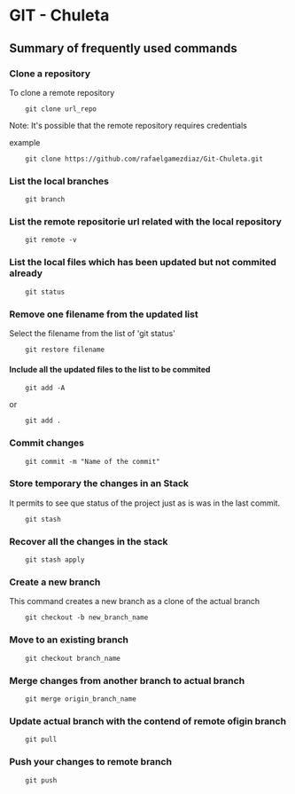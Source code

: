 # GIT - Chuleta

## Summary of frequently used commands

### Clone a repository

To clone a remote repository
````
    git clone url_repo
````

Note: It's possible that the remote repository requires credentials


example

````
    git clone https://github.com/rafaelgamezdiaz/Git-Chuleta.git
````

### List the local branches

````
    git branch
````

### List the remote repositorie url related with the local repository

````
    git remote -v
````

### List the local files which has been updated but not commited already

````
    git status
````

### Remove one filename from the updated list
Select the filename from the list of 'git status'
````
    git restore filename
````

#### Include all the updated files to the list to be commited

````
    git add -A
````

or

````
    git add .
````

### Commit changes

````
    git commit -m "Name of the commit"
````

### Store temporary the changes in an Stack
It permits to see que status of the project just as is was in the last commit. 

````
    git stash
````

### Recover all the changes in the stack

````
    git stash apply
````

### Create a new branch

This command creates a new branch as a clone of the actual branch
````
    git checkout -b new_branch_name
````

### Move to an existing branch

````
    git checkout branch_name
````

### Merge changes from another branch to actual branch

````
    git merge origin_branch_name
````

### Update actual branch with the contend of remote ofigin branch

````
    git pull
````

### Push your changes to remote branch

````
    git push
````




